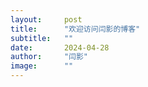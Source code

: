 ```yaml
---
layout:     post
title:      "欢迎访问闫影的博客"
subtitle:   ""
date:       2024-04-28
author:     "闫影"
image:      ""
---
```


